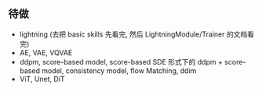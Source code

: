 ## 待做
- lightning (去把 basic skills 先看完, 然后 LightningModule/Trainer 的文档看完)
- AE, VAE, VQVAE
- ddpm, score-based model, score-based SDE 形式下的 ddpm + score-based model, consistency model, flow Matching, ddim
- ViT, Unet, DiT